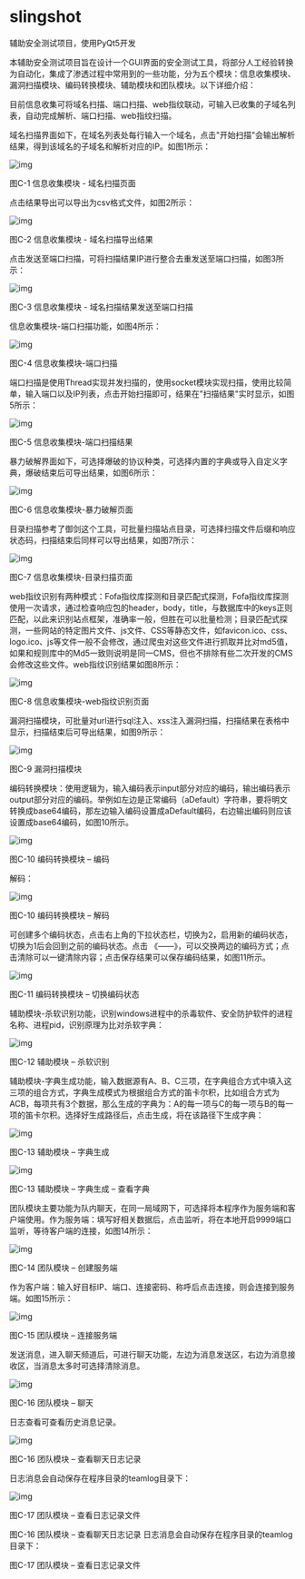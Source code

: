 # slingshot
辅助安全测试项目，使用PyQt5开发

本辅助安全测试项目旨在设计一个GUI界面的安全测试工具，将部分人工经验转换为自动化，集成了渗透过程中常用到的一些功能，分为五个模块：信息收集模块、漏洞扫描模块、编码转换模块、辅助模块和团队模块。以下详细介绍：

​       目前信息收集可将域名扫描、端口扫描、web指纹联动，可输入已收集的子域名列表，自动完成解析、端口扫描、web指纹扫描。

​       域名扫描界面如下，在域名列表处每行输入一个域名，点击"开始扫描"会输出解析结果，得到该域名的子域名和解析对应的IP。如图1所示：

![img](./tp/clip_image002.jpg)

图C-1 信息收集模块 - 域名扫描页面

点击结果导出可以导出为csv格式文件，如图2所示：

![img](./tp/clip_image004.jpg)

图C-2 信息收集模块 - 域名扫描导出结果

点击发送至端口扫描，可将扫描结果IP进行整合去重发送至端口扫描，如图3所示：

![img](./tp/clip_image006.jpg)

图C-3 信息收集模块 - 域名扫描结果发送至端口扫描

信息收集模块-端口扫描功能，如图4所示：

![img](./tp/clip_image008.jpg)

图C-4 信息收集模块-端口扫描

端口扫描是使用Thread实现并发扫描的，使用socket模块实现扫描，使用比较简单，输入端口以及IP列表，点击开始扫描即可，结果在"扫描结果"实时显示，如图5所示：

![img](./tp/clip_image010.jpg)

图C-5 信息收集模块-端口扫描结果

暴力破解界面如下，可选择爆破的协议种类，可选择内置的字典或导入自定义字典，爆破结束后可导出结果，如图6所示：

![img](./tp/clip_image012.jpg)

图C-6 信息收集模块-暴力破解页面

目录扫描参考了御剑这个工具，可批量扫描站点目录，可选择扫描文件后缀和响应状态码，扫描结束后同样可以导出结果，如图7所示：

![img](./tp/clip_image014.jpg)

图C-7 信息收集模块-目录扫描页面

​    web指纹识别有两种模式：Fofa指纹库探测和目录匹配式探测，Fofa指纹库探测使用一次请求，通过检查响应包的header，body，title，与数据库中的keys正则匹配，以此来识别站点框架，准确率一般，但胜在可以批量检测；目录匹配式探测，一些网站的特定图片文件、js文件、CSS等静态文件，如favicon.ico、css、logo.ico、js等文件一般不会修改，通过爬虫对这些文件进行抓取并比对md5值，如果和规则库中的Md5一致则说明是同一CMS，但也不排除有些二次开发的CMS会修改这些文件。web指纹识别结果如图8所示：

![img](./tp/clip_image016.jpg)

图C-8 信息收集模块-web指纹识别页面

漏洞扫描模块，可批量对url进行sql注入、xss注入漏洞扫描，扫描结果在表格中显示，扫描结束后可导出结果，如图9所示：

![img](./tp/clip_image018.jpg)

图C-9 漏洞扫描模块

编码转换模块：使用逻辑为，输入编码表示input部分对应的编码，输出编码表示output部分对应的编码。举例如左边是正常编码（aDefault）字符串，要将明文转换成base64编码，那左边输入编码设置成aDefault编码，右边输出编码则应该设置成base64编码，如图10所示。

![img](./tp/clip_image020.jpg)

图C-10 编码转换模块 – 编码

解码：

![img](./tp/clip_image022.jpg)

图C-10 编码转换模块 – 解码

可创建多个编码状态，点击右上角的下拉状态栏，切换为2，启用新的编码状态，切换为1后会回到之前的编码状态。点击 《——》，可以交换两边的编码方式；点击清除可以一键清除内容；点击保存结果可以保存编码结果，如图11所示。

![img](./tp/clip_image024.jpg)

图C-11 编码转换模块 – 切换编码状态

辅助模块-杀软识别功能，识别windows进程中的杀毒软件、安全防护软件的进程名称、进程pid，识别原理为比对杀软字典：

![img](./tp/clip_image026.jpg)

图C-12 辅助模块 – 杀软识别

辅助模块-字典生成功能，输入数据源有A、B、C三项，在字典组合方式中填入这三项的组合方式，字典生成模式为根据组合方式的笛卡尔积，比如组合方式为ACB，每项共有3个数据，那么生成的字典为：A的每一项与C的每一项与B的每一项的笛卡尔积。选择好生成路径后，点击生成，将在该路径下生成字典：

![img](./tp/clip_image028.jpg)

图C-13 辅助模块 – 字典生成

![img](./tp/clip_image030.jpg)

图C-13 辅助模块 – 字典生成 – 查看字典

团队模块主要功能为队内聊天，在同一局域网下，可选择将本程序作为服务端和客户端使用。作为服务端：填写好相关数据后，点击监听，将在本地开启9999端口监听，等待客户端的连接，如图14所示：

![img](./tp/clip_image032.jpg)

图C-14 团队模块 – 创建服务端

作为客户端：输入好目标IP、端口、连接密码、称呼后点击连接，则会连接到服务端。如图15所示：

![img](./tp/clip_image034.jpg)

图C-15 团队模块 – 连接服务端

发送消息，进入聊天频道后，可进行聊天功能，左边为消息发送区，右边为消息接收区，当消息太多时可选择清除消息。

![img](./tp/clip_image036.jpg)

图C-16 团队模块 – 聊天

日志查看可查看历史消息记录。

![img](./tp/clip_image038.jpg)

图C-16 团队模块 – 查看聊天日志记录

日志消息会自动保存在程序目录的teamlog目录下：

![img](./tp/clip_image040.jpg)

图C-17 团队模块 – 查看日志记录文件


图C-16 团队模块 – 查看聊天日志记录
日志消息会自动保存在程序目录的teamlog目录下：
 
图C-17 团队模块 – 查看日志记录文件
